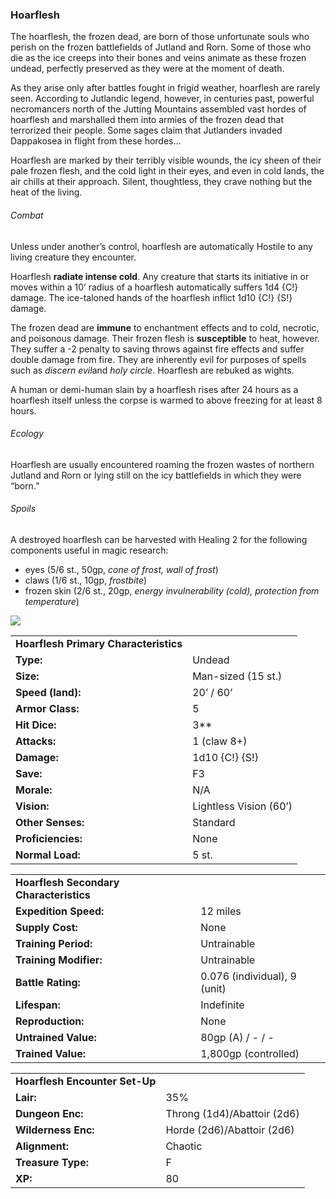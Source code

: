### Hoarflesh

The hoarflesh, the frozen dead, are born of those unfortunate souls who perish on the frozen battlefields of Jutland and Rorn. Some of those who die as the ice creeps into their bones and veins animate as these frozen undead, perfectly preserved as they were at the moment of death.

As they arise only after battles fought in frigid weather, hoarflesh are rarely seen. According to Jutlandic legend, however, in centuries past, powerful necromancers north of the Jutting Mountains assembled vast hordes of hoarflesh and marshalled them into armies of the frozen dead that terrorized their people. Some sages claim that Jutlanders invaded Dappakosea in flight from these hordes...

Hoarflesh are marked by their terribly visible wounds, the icy sheen of their pale frozen flesh, and the cold light in their eyes, and even in cold lands, the air chills at their approach. Silent, thoughtless, they crave nothing but the heat of the living.

###### Combat

Unless under another’s control, hoarflesh are automatically Hostile to any living creature they encounter.

Hoarflesh **radiate intense cold**. Any creature that starts its initiative in or moves within a 10’ radius of a hoarflesh automatically suffers 1d4 {C!} damage. The ice-taloned hands of the hoarflesh inflict 1d10 {C!} {S!} damage.

The frozen dead are **immune** to enchantment effects and to cold, necrotic, and poisonous damage. Their frozen flesh is **susceptible** to heat, however. They suffer a -2 penalty to saving throws against fire effects and suffer double damage from fire. They are inherently evil for purposes of spells such as *discern evil*and *holy circle*. Hoarflesh are rebuked as wights.

A human or demi-human slain by a hoarflesh rises after 24 hours as a hoarflesh itself unless the corpse is warmed to above freezing for at least 8 hours.

###### Ecology

Hoarflesh are usually encountered roaming the frozen wastes of northern Jutland and Rorn or lying still on the icy battlefields in which they were “born.”

###### Spoils

A destroyed hoarflesh can be harvested with Healing 2 for the following components useful in magic research:

* eyes (5/6 st., 50gp, *cone of frost, wall of frost*)
* claws (1/6 st., 10gp, *frostbite*)
* frozen skin (2/6 st., 20gp, *energy invulnerability (cold), protection from temperature*)

![](data:image/png;base64...)

|  |  |
| --- | --- |
| **Hoarflesh Primary Characteristics** | |
| **Type:** | Undead |
| **Size:** | Man-sized (15 st.) |
| **Speed (land):** | 20’ / 60’ |
| **Armor Class:** | 5 |
| **Hit Dice:** | 3\*\* |
| **Attacks:** | 1 (claw 8+) |
| **Damage:** | 1d10 {C!} {S!} |
| **Save:** | F3 |
| **Morale:** | N/A |
| **Vision:** | Lightless Vision (60’) |
| **Other Senses:** | Standard |
| **Proficiencies:** | None |
| **Normal Load:** | 5 st. |

|  |  |
| --- | --- |
| **Hoarflesh Secondary Characteristics** | |
| **Expedition Speed:** | 12 miles |
| **Supply Cost:** | None |
| **Training Period:** | Untrainable |
| **Training Modifier:** | Untrainable |
| **Battle Rating:** | 0.076 (individual), 9 (unit) |
| **Lifespan:** | Indefinite |
| **Reproduction:** | None |
| **Untrained Value:** | 80gp (A) / - / - |
| **Trained Value:** | 1,800gp (controlled) |

|  |  |
| --- | --- |
| **Hoarflesh Encounter Set-Up** | |
| **Lair:** | 35% |
| **Dungeon Enc:** | Throng (1d4)/Abattoir (2d6) |
| **Wilderness Enc:** | Horde (2d6)/Abattoir (2d6) |
| **Alignment:** | Chaotic |
| **Treasure Type:** | F |
| **XP:** | 80 |
